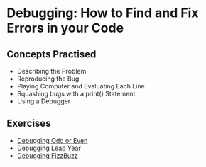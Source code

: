 # Debugging: How to Find and Fix Errors in your Code
## Concepts Practised
- Describing the Problem
- Reproducing the Bug
- Playing Computer and Evaluating Each Line
- Squashing bugs with a print() Statement
- Using a Debugger
## Exercises
- [Debugging Odd or Even](https://github.com/bicky007/100-python-projects/tree/main/Beginner-Debugging/Debugging%20Odd%20or%20Even)
- [Debugging Leap Year](https://github.com/bicky007/100-python-projects/tree/main/Beginner-Debugging/Debugging%20Leap%20year)
- [Debugging FizzBuzz](https://github.com/bicky007/100-python-projects/tree/main/Beginner-Debugging/Debugging%20Fizzbuzz)
